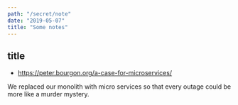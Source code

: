 ```yaml
---
path: "/secret/note"
date: "2019-05-07"
title: "Some notes"
---
```


## title

* https://peter.bourgon.org/a-case-for-microservices/

We replaced our monolith with micro services so that every outage could be more like a murder mystery.

